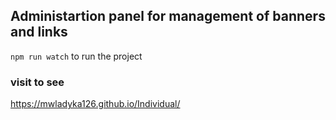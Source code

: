 ## Administartion panel for management of banners and links

`npm run watch` to run the project

### visit to see

https://mwladyka126.github.io/Individual/
